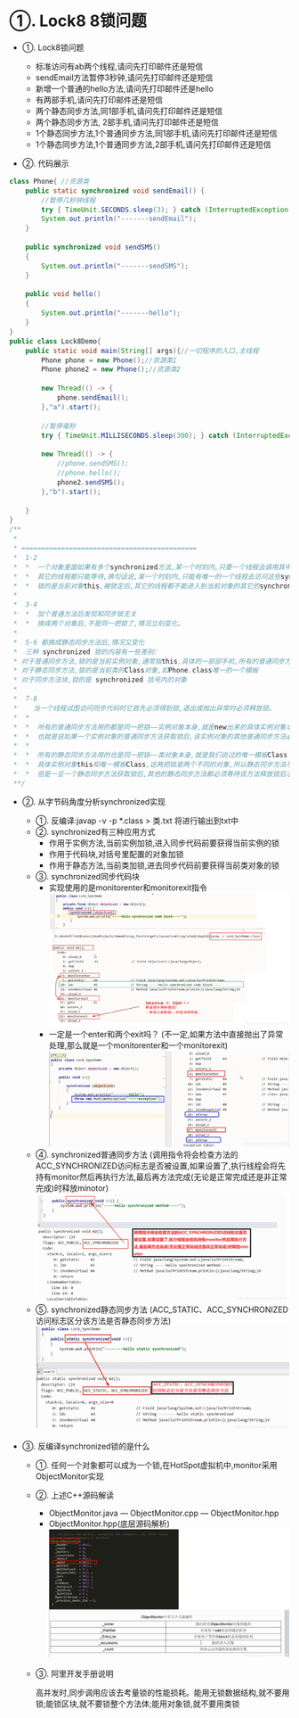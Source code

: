 
# ①. Lock8 8锁问题

- ①. Lock8锁问题
  - 标准访问有ab两个线程,请问先打印邮件还是短信
  - sendEmail方法暂停3秒钟,请问先打印邮件还是短信
  - 新增一个普通的hello方法,请问先打印邮件还是hello
  - 有两部手机,请问先打印邮件还是短信
  - 两个静态同步方法,同1部手机,请问先打印邮件还是短信
  - 两个静态同步方法, 2部手机,请问先打印邮件还是短信
  - 1个静态同步方法,1个普通同步方法,同1部手机,请问先打印邮件还是短信
  - 1个静态同步方法,1个普通同步方法,2部手机,请问先打印邮件还是短信

- ②. 代码展示
```java
class Phone{ //资源类
    public static synchronized void sendEmail() {
        //暂停几秒钟线程
        try { TimeUnit.SECONDS.sleep(3); } catch (InterruptedException e) { e.printStackTrace(); }
        System.out.println("-------sendEmail");
    }

    public synchronized void sendSMS()
    {
        System.out.println("-------sendSMS");
    }

    public void hello()
    {
        System.out.println("-------hello");
    }
}
public class Lock8Demo{
    public static void main(String[] args){//一切程序的入口,主线程
        Phone phone = new Phone();//资源类1
        Phone phone2 = new Phone();//资源类2

        new Thread(() -> {
            phone.sendEmail();
        },"a").start();

        //暂停毫秒
        try { TimeUnit.MILLISECONDS.sleep(300); } catch (InterruptedException e) { e.printStackTrace(); }

        new Thread(() -> {
            //phone.sendSMS();
            //phone.hello();
            phone2.sendSMS();
        },"b").start();

    }
}
/**
 *
 * ============================================
 *  1-2
 *  *  一个对象里面如果有多个synchronized方法,某一个时刻内,只要一个线程去调用其中的一个synchronized方法了,
 *  *  其它的线程都只能等待,换句话说,某一个时刻内,只能有唯一的一个线程去访问这些synchronized方法
 *  *  锁的是当前对象this,被锁定后,其它的线程都不能进入到当前对象的其它的synchronized方法
 *
 *  3-4
 *  *  加个普通方法后发现和同步锁无关
 *  *  换成两个对象后,不是同一把锁了,情况立刻变化。
 *
 *  5-6 都换成静态同步方法后,情况又变化
 *  三种 synchronized 锁的内容有一些差别:
 * 对于普通同步方法,锁的是当前实例对象,通常指this,具体的一部部手机,所有的普通同步方法用的都是同一把锁——实例对象本身,
 * 对于静态同步方法,锁的是当前类的Class对象,如Phone.class唯一的一个模板
 * 对于同步方法块,锁的是 synchronized 括号内的对象
 *
 *  7-8
 *    当一个线程试图访问同步代码时它首先必须得到锁,退出或抛出异常时必须释放锁。
 *  *
 *  *  所有的普通同步方法用的都是同一把锁——实例对象本身,就是new出来的具体实例对象本身,本类this
 *  *  也就是说如果一个实例对象的普通同步方法获取锁后,该实例对象的其他普通同步方法必须等待获取锁的方法释放锁后才能获取锁。
 *  *
 *  *  所有的静态同步方法用的也是同一把锁——类对象本身,就是我们说过的唯一模板Class
 *  *  具体实例对象this和唯一模板Class,这两把锁是两个不同的对象,所以静态同步方法与普通同步方法之间是不会有竞态条件的
 *  *  但是一旦一个静态同步方法获取锁后,其他的静态同步方法都必须等待该方法释放锁后才能获取锁。
 **/

```

- ②. 从字节码角度分析synchronized实现
  - ①. 反编译:javap -v -p *.class > 类.txt 将进行输出到txt中
  - ②. synchronized有三种应用方式
    - 作用于实例方法,当前实例加锁,进入同步代码前要获得当前实例的锁
    - 作用于代码块,对括号里配置的对象加锁
    - 作用于静态方法,当前类加锁,进去同步代码前要获得当前类对象的锁
  - ③. synchronized同步代码块
    - 实现使用的是monitorenter和monitorexit指令
    ![img.png](img.png)
    - 一定是一个enter和两个exit吗？
      (不一定,如果方法中直接抛出了异常处理,那么就是一个monitorenter和一个monitorexit)
        ![img_1.png](img_1.png)
  - ④. synchronized普通同步方法
    (调用指令将会检查方法的ACC_SYNCHRONIZED访问标志是否被设置,如果设置了,执行线程会将先持有monitor然后再执行方法,最后再方法完成(无论是正常完成还是非正常完成)时释放minotor)
    ![img_2.png](img_2.png)
  - ⑤. synchronized静态同步方法
    (ACC_STATIC、ACC_SYNCHRONIZED访问标志区分该方法是否静态同步方法)
    ![img_3.png](img_3.png)

- ③. 反编译synchronized锁的是什么
  - ①. 任何一个对象都可以成为一个锁,在HotSpot虚拟机中,monitor采用ObjectMonitor实现
  - ②. 上述C++源码解读 
    - ObjectMonitor.java — ObjectMonitor.cpp — ObjectMonitor.hpp
    - ObjectMonitor.hpp(底层源码解析)
    ![img_4.png](img_4.png)
  - ③. 阿里开发手册说明
  
    高并发时,同步调用应该去考量锁的性能损耗。能用无锁数据结构,就不要用锁;能锁区块,就不要锁整个方法体;能用对象锁,就不要用类锁




















































